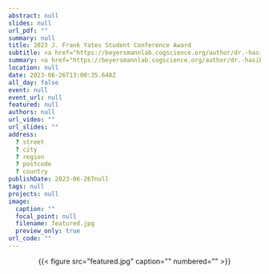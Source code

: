 ```yaml
---
abstract: null
slides: null
url_pdf: ""
summary: null
title: 2023 J. Frank Yates Student Conference Award
subtitle: <a href="https://beyersmannlab.cogscience.org/author/dr.-hasibe-kahraman/" target="_blank">Dr. Hasibe Kahraman</a> received this <a href="https://www.psychonomic.org/page/yatestravelaward" target="_blank">competitive award</a> for her project *The two languages of the bilingual mind- An EEG study into cross-language morphological transfer*. Congratulations Hasibe! (June 2023).
summary: <a href="https://beyersmannlab.cogscience.org/author/dr.-hasibe-kahraman/" target="_blank">Dr. Hasibe Kahraman</a> received this <a href="https://www.psychonomic.org/page/yatestravelaward" target="_blank">competitive award</a> for her project *The two languages of the bilingual mind- An EEG study into cross-language morphological transfer*. Congratulations Hasibe! (June 2023).
location: null
date: 2023-06-26T13:00:35.648Z
all_day: false
event: null
event_url: null
featured: null
authors: null
url_video: ""
url_slides: ""
address:
  ? street
  ? city
  ? region
  ? postcode
  ? country
publishDate: 2023-06-26Tnull
tags: null
projects: null
image:
  caption: ""
  focal_point: null
  filename: featured.jpg
  preview_only: true
url_code: ""
---
```


<center>{{< figure src="featured.jpg" caption="" numbered="" >}}</center>

